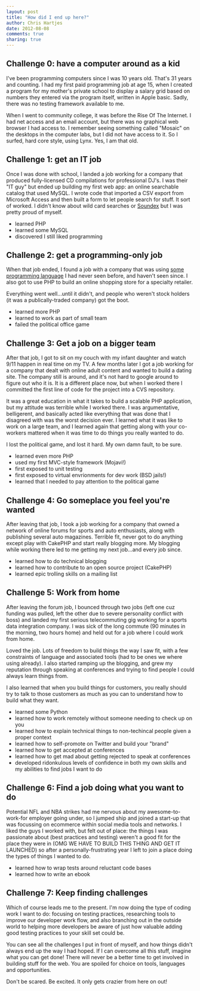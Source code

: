 ```yaml
---
layout: post
title: "How did I end up here?" 
author: Chris Hartjes
date: 2012-08-08
comments: true 
sharing: true 
---
```


Challenge 0: have a computer around as a kid
--------------------------------------------

I've been programming computers since I was 10 years old. That's 31 years and counting. I had my first paid programming
job at age 15, when I created a program for my mother's private school to display a salary grid based on numbers they
entered via the program itself, written in Apple basic. Sadly, there was no testing framework available to me.

When I went to community college, it was before the Rise Of The Internet. I had net access and an email account,
but there was no graphical web browser I had access to. I remember seeing something called "Mosaic" on the desktops
in the computer labs, but I did not have access to it. So I surfed, hard core style, using Lynx. Yes, I am that
old.

Challenge 1: get an IT job
--------------------------

Once I was done with school, I landed a job working for a company that produced fully-licensed CD compilations for
professional DJ's. I was their "IT guy" but ended up building my first web app: an online searchable catalog
that used MySQL. I wrote code that imported a CSV export from Microsoft Access and then built a form to let
people search for stuff. It sort of worked. I didn't know about wild card searches or [Soundex](http://dev.mysql.com/doc/refman/5.5/en/string-functions.html#function_soundex)
but I was pretty proud of myself.

* learned PHP
* learned some MySQL
* discovered I still liked programming

Challenge 2: get a programming-only job
---------------------------------------

When that job ended, I found a job with a company that was using [some programming language](http://metahtml.sourceforge.net/)
I had never seen before, and haven't seen since. I also got to use PHP to build an online shopping store for a 
specialty retailer.

Everything went well...until it didn't, and people who weren't stock holders (it was a publically-traded company)
got the boot.

* learned more PHP
* learned to work as part of small team
* failed the political office game

Challenge 3: Get a job on a bigger team
---------------------------------------

After that job, I got to sit on my couch with my infant daughter and watch 9/11 happen in real time on my TV. A few
months later I got a job working for a company that dealt with online adult content and wanted to build a dating
site. The company still is around, and it's not hard to google around to figure out who it is. It is a different
place now, but when I worked there I committed the first line of code for the project into a CVS repository.

It was a great education in what it takes to build a scalable PHP application, but my attitude was terrible while
I worked there. I was argumentative, belligerent, and basically acted like everything that was done that I disagreed
with was the worst decision ever. I learned what it was like to work on a large team, and I learned again that
getting along with your co-workers mattered when it was time to do things you really wanted to do.

I lost the political game, and lost it hard. My own damn fault, to be sure.

* learned even more PHP
* used my first MVC-style framework (Mojavi!)
* first exposed to unit testing
* first exposed to virtual envrionments for dev work (BSD jails!)
* learned that I needed to pay attention to the political game 

Challenge 4: Go someplace you feel you're wanted
------------------------------------------------

After leaving that job, I took a job working for a company that owned a network of online forums for sports and
auto enthusiasts, along with publishing several auto magazines. Terrible fit, never got to do anything except
play with CakePHP and start really blogging more. My blogging while working there led to me getting my next
job...and every job since.

* learned how to do technical blogging
* learned how to contribute to an open source project (CakePHP)
* learned epic trolling skills on a mailing list

Challenge 5: Work from home
---------------------------
After leaving the forum job, I bounced through two jobs (left one cuz funding was pulled, left the other due
to severe personality conflict with boss) and landed my first serious telecommuting gig working for a 
sports data integration company. I was sick of the long commute (90 minutes in the morning, two hours home)
and held out for a job where I could work from home.

Loved the job. Lots of freedom to build things the way I saw fit, with a few
constraints of language and associated tools (had to be ones we where using already). I also started ramping
up the blogging, and grew my reputation through speaking at conferences and trying to find people I could 
always learn things from.

I also learned that when you build things for customers, you really should try to talk to those customers
as much as you can to understand how to build what they want. 

* learned some Python
* learned how to work remotely without someone needing to check up on you
* learned how to explain technical things to non-techincal people given a proper context
* learned how to self-promote on Twitter and build your "brand"
* learned how to get accepted at conferences
* learned how to get mad about getting rejected to speak at conferences
* developed ridonkulous levels of confidence in both my own skills and my abilities to find jobs I want to do

Challenge 6: Find a job doing what you want to do
-------------------------------------------------

Potential NFL and NBA strikes had me nervous about my awesome-to-work-for employer going under, so I jumped
ship and joined a start-up that was focussing on ecommerce within social media tools and networks. I liked
the guys I worked with, but felt out of place: the things I was passionate about (best practices and testing)
weren't a good fit for the place they were in (OMG WE HAVE TO BUILD THIS THING AND GET IT LAUNCHED) so after
a personally-frustrating year I left to join a place doing the types of things I wanted to do.

* learned how to wrap tests around reluctant code bases
* learned how to write an ebook

Challenge 7: Keep finding challenges
------------------------------------

Which of course leads me to the present. I'm now doing the type of coding work I want to do: focusing on 
testing practices, researching tools to improve our developer work flow, and also branching out in the outside
world to helping more developers be aware of just how valuable adding good testing practices to your skill
set could be.

You can see all the challenges I put in front of myself, and how things didn't always end up the way I had hoped.
If I can overcome all this stuff, imagine what you can get done! There will never be a better time to get
involved in building stuff for the web. You are spoiled for choice on tools, languages and opportunities.

Don't be scared. Be excited. It only gets crazier from here on out!

